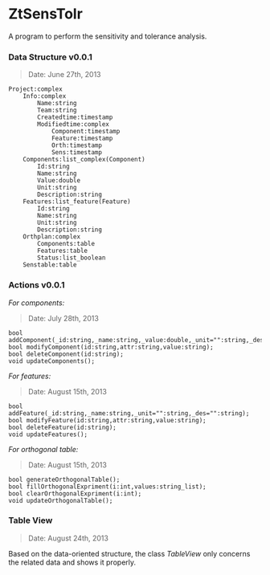 # ZtSensTolr

A program to perform the sensitivity and tolerance analysis.

### Data Structure v0.0.1
> Date: June 27th, 2013

    Project:complex
        Info:complex
            Name:string
            Team:string
            Createdtime:timestamp
            Modifiedtime:complex
                Component:timestamp
                Feature:timestamp
                Orth:timestamp
                Sens:timestamp
        Components:list_complex(Component)
            Id:string
            Name:string
            Value:double
            Unit:string
            Description:string
        Features:list_feature(Feature)
            Id:string
            Name:string
            Unit:string
            Description:string
        Orthplan:complex
            Components:table
            Features:table
            Status:list_boolean
        Senstable:table

### Actions v0.0.1

_For components:_
> Date: July 28th, 2013

    bool addComponent(_id:string,_name:string,_value:double,_unit="":string,_des="":string);
    bool modifyComponent(id:string,attr:string,value:string);
    bool deleteComponent(id:string);
    void updateComponents();

_For features:_
> Date: August 15th, 2013

    bool addFeature(_id:string,_name:string,_unit="":string,_des="":string);
    bool modifyFeature(id:string,attr:string,value:string);
    bool deleteFeature(id:string);
    void updateFeatures();

_For orthogonal table:_
> Date: August 15th, 2013

    bool generateOrthogonalTable();
    bool fillOrthogonalExpriment(i:int,values:string_list);
    bool clearOrthogonalExpriment(i:int);
    void updateOrthogonalTable();

### Table View
> Date: August 24th, 2013

Based on the data-oriented structure, the class *TableView* only concerns the related data and shows it properly.
